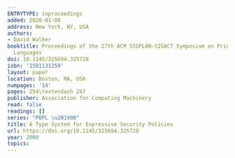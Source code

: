 ```yaml
---
ENTRYTYPE: inproceedings
added: 2020-01-08
address: New York, NY, USA
authors:
- David Walker
booktitle: Proceedings of the 27th ACM SIGPLAN-SIGACT Symposium on Principles of Programming
  Languages
doi: 10.1145/325694.325728
isbn: '1581131259'
layout: paper
location: Boston, MA, USA
numpages: '14'
pages: 254\textendash 267
publisher: Association for Computing Machinery
read: false
readings: []
series: "POPL \u201900"
title: A Type System for Expressive Security Policies
url: https://doi.org/10.1145/325694.325728
year: 2000
topics:
---
```

